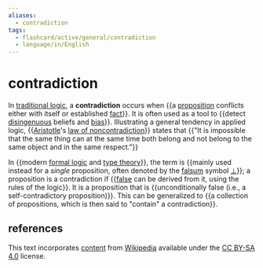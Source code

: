 ```yaml
---
aliases:
  - contradiction
tags:
  - flashcard/active/general/contradiction
  - language/in/English
---
```


# contradiction

In [traditional logic](term%20logic.md), a __contradiction__ occurs when {{a [proposition](proposition.md) conflicts either with itself or established [fact](fact.md)}}. It is often used as a tool to {{detect [disingenuous](deception.md) beliefs and [bias](bias.md)}}. Illustrating a general tendency in applied logic, {{[Aristotle](aristotle.md)'s [law of noncontradiction](law%20of%20noncontradiction.md)}} states that {{"It is impossible that the same thing can at the same time both belong and not belong to the same object and in the same respect."}} <!--SR:!2024-12-08,68,310!2024-11-24,57,310!2024-11-27,60,310!2024-11-15,45,290-->

In {{modern [formal logic](logic.md#formal%20logic) and [type theory](type%20theory.md)}}, the term is {{mainly used instead for a _single_ proposition, often denoted by the [falsum](up%20tack.md) symbol [$\bot$](bottom%20type.md)}}; a proposition is a contradiction if {{[false](false%20(logic).md) can be derived from it, using the rules of the logic}}. It is a proposition that is {{unconditionally false (i.e., a self-contradictory proposition)}}. This can be generalized to {{a collection of propositions, which is then said to "contain" a contradiction}}. <!--SR:!2025-02-12,112,290!2024-12-05,65,310!2024-11-04,37,290!2024-11-03,40,290!2024-11-21,55,310-->

## references

This text incorporates [content](https://en.wikipedia.org/wiki/contradiction) from [Wikipedia](Wikipedia.md) available under the [CC BY-SA 4.0](https://creativecommons.org/licenses/by-sa/4.0/) license.
